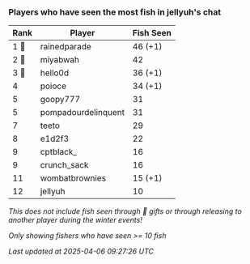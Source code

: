 ### Players who have seen the most fish in jellyuh's chat
| Rank | Player | Fish Seen |
|------|--------|-----------|
| 1 🥇  | rainedparade  | 46 (+1) |
| 2 🥈  | miyabwah  | 42 |
| 3 🥉  | hello0d  | 36 (+1) |
| 4  | poioce  | 34 (+1) |
| 5  | goopy777  | 31 |
| 5  | pompadourdelinquent  | 31 |
| 7  | teeto  | 29 |
| 8  | e1d2f3  | 22 |
| 9  | cptblack_  | 16 |
| 9  | crunch_sack  | 16 |
| 11  | wombatbrownies  | 15 (+1) |
| 12  | jellyuh  | 10 |

_This does not include fish seen through 🎁 gifts or through releasing to another player during the winter events!_

_Only showing fishers who have seen >= 10 fish_

_Last updated at 2025-04-06 09:27:26 UTC_